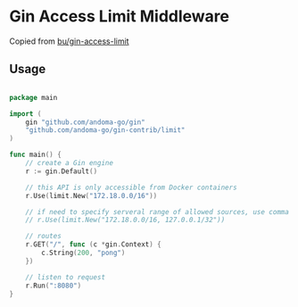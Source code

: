 # Gin Access Limit Middleware

Copied from [bu/gin-access-limit](https://github.com/bu/gin-access-limit)

## Usage

```go

package main

import (
    gin "github.com/andoma-go/gin"
    "github.com/andoma-go/gin-contrib/limit"
)

func main() {
    // create a Gin engine
    r := gin.Default()

    // this API is only accessible from Docker containers
    r.Use(limit.New("172.18.0.0/16"))

    // if need to specify serveral range of allowed sources, use comma to concatenate them
    // r.Use(limit.New("172.18.0.0/16, 127.0.0.1/32"))

    // routes
    r.GET("/", func (c *gin.Context) {
        c.String(200, "pong")
    })

    // listen to request
    r.Run(":8080")
}

```
